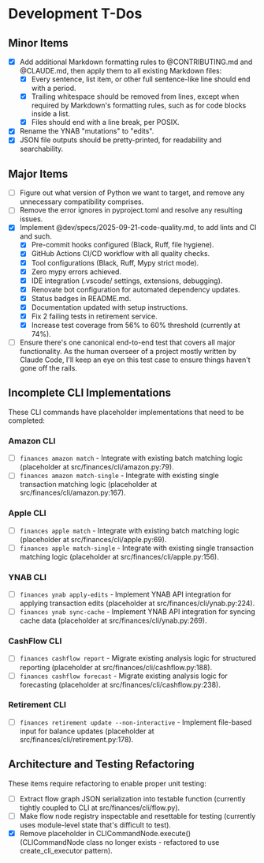 # Development T-Dos

## Minor Items

- [X] Add additional Markdown formatting rules to @CONTRIBUTING.md and @CLAUDE.md,
        then apply them to all existing Markdown files:
    - [X] Every sentence, list item, or other full sentence-like line should end with a period.
    - [X] Trailing whitespace should be removed from lines,
            except when required by Markdown's formatting rules,
            such as for code blocks inside a list.
    - [X] Files should end with a line break, per POSIX.
- [X] Rename the YNAB "mutations" to "edits".
- [X] JSON file outputs should be pretty-printed, for readability and searchability.

## Major Items

- [ ] Figure out what version of Python we want to target,
        and remove any unnecessary compatibility comprises.
- [ ] Remove the error ignores in pyproject.toml and resolve any resulting issues.
- [X] Implement @dev/specs/2025-09-21-code-quality.md, to add lints and CI and such.
    - [X] Pre-commit hooks configured (Black, Ruff, file hygiene).
    - [X] GitHub Actions CI/CD workflow with all quality checks.
    - [X] Tool configurations (Black, Ruff, Mypy strict mode).
    - [X] Zero mypy errors achieved.
    - [X] IDE integration (.vscode/ settings, extensions, debugging).
    - [X] Renovate bot configuration for automated dependency updates.
    - [X] Status badges in README.md.
    - [X] Documentation updated with setup instructions.
    - [X] Fix 2 failing tests in retirement service.
    - [X] Increase test coverage from 56% to 60% threshold (currently at 74%).
- [ ] Ensure there's one canonical end-to-end test that covers all major functionality.
      As the human overseer of a project mostly written by Claude Code,
        I'll keep an eye on this test case to ensure things haven't gone off the rails.

## Incomplete CLI Implementations

These CLI commands have placeholder implementations that need to be completed:

### Amazon CLI
- [ ] `finances amazon match` - Integrate with existing batch matching logic
      (placeholder at src/finances/cli/amazon.py:79).
- [ ] `finances amazon match-single` - Integrate with existing single transaction matching logic
      (placeholder at src/finances/cli/amazon.py:167).

### Apple CLI
- [ ] `finances apple match` - Integrate with existing batch matching logic
      (placeholder at src/finances/cli/apple.py:69).
- [ ] `finances apple match-single` - Integrate with existing single transaction matching logic
      (placeholder at src/finances/cli/apple.py:156).

### YNAB CLI
- [ ] `finances ynab apply-edits` - Implement YNAB API integration for applying transaction edits
      (placeholder at src/finances/cli/ynab.py:224).
- [ ] `finances ynab sync-cache` - Implement YNAB API integration for syncing cache data
      (placeholder at src/finances/cli/ynab.py:269).

### CashFlow CLI
- [ ] `finances cashflow report` - Migrate existing analysis logic for structured reporting
      (placeholder at src/finances/cli/cashflow.py:188).
- [ ] `finances cashflow forecast` - Migrate existing analysis logic for forecasting
      (placeholder at src/finances/cli/cashflow.py:238).

### Retirement CLI
- [ ] `finances retirement update --non-interactive` - Implement file-based input for balance updates
      (placeholder at src/finances/cli/retirement.py:178).

## Architecture and Testing Refactoring

These items require refactoring to enable proper unit testing:

- [ ] Extract flow graph JSON serialization into testable function
      (currently tightly coupled to CLI at src/finances/cli/flow.py).
- [ ] Make flow node registry inspectable and resettable for testing
      (currently uses module-level state that's difficult to test).
- [X] Remove placeholder in CLICommandNode.execute()
      (CLICommandNode class no longer exists - refactored to use create_cli_executor pattern).
